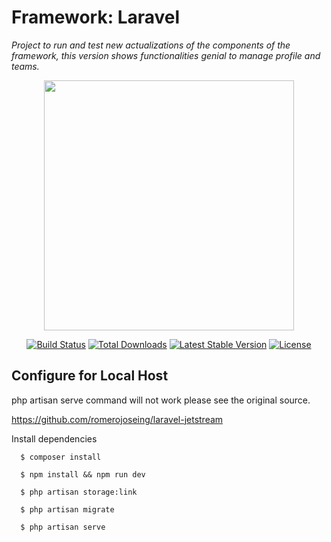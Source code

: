 # Framework: Laravel

_Project to run and test new actualizations of the components of the framework, this version shows functionalities genial to manage profile and teams._

<p align="center"><a href="https://laravel.com" target="_blank"><img src="https://raw.githubusercontent.com/laravel/art/master/logo-lockup/5%20SVG/2%20CMYK/1%20Full%20Color/laravel-logolockup-cmyk-red.svg" width="400"></a></p>

<p align="center">
<a href="https://travis-ci.org/laravel/framework"><img src="https://travis-ci.org/laravel/framework.svg" alt="Build Status"></a>
<a href="https://packagist.org/packages/laravel/framework"><img src="https://img.shields.io/packagist/dt/laravel/framework" alt="Total Downloads"></a>
<a href="https://packagist.org/packages/laravel/framework"><img src="https://img.shields.io/packagist/v/laravel/framework" alt="Latest Stable Version"></a>
<a href="https://packagist.org/packages/laravel/framework"><img src="https://img.shields.io/packagist/l/laravel/framework" alt="License"></a>
</p>

## Configure for Local Host 
php artisan serve command will not work
please see the original source. 


<a href="https://github.com/romerojoseing/laravel-jetstream">https://github.com/romerojoseing/laravel-jetstream</a>

Install dependencies

```ssh
  $ composer install
```
```ssh
  $ npm install && npm run dev
```
```ssh
  $ php artisan storage:link
```
```ssh
  $ php artisan migrate
```
```ssh
  $ php artisan serve
```